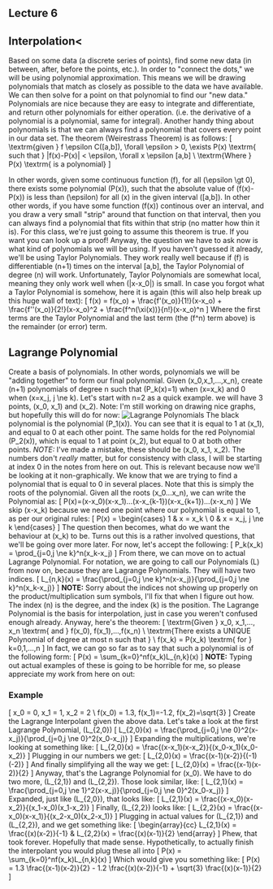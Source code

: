 ## Lecture 6

## Interpolation<
Based on some data (a discrete series of points), find some new data (in between, after, before the points, etc.).
In order to "connect the dots," we will be using polynomial approximation. This means we will be drawing polynomials that match as closely as possible to the data we have available. We can then solve for a point on that polynomial to find our "new data."
Polynomials are nice because they are easy to integrate and differentiate, and return other polynomials for either operation. (i.e. the derivative of a polynomial is a polynomial, same for integral).
Another handy thing about polynomials is that we can always find a polynomial that covers every point in our data set. The theorem (Weirestrass Theorem) is as follows:
\[
\textrm{given } f \epsilon C([a,b]), \forall \epsilon > 0, \exists P(x) \textrm{ such that } |f(x)-P(x)| < \epsilon, \forall x \epsilon [a,b] \\
\textrm{Where } P(x) \textrm{ is a polynomial}
\]

In other words, given some continuous function \(f\), for all \(\epsilon \gt 0\), there exists some polynomial \(P(x)\), such that the absolute value of \(f(x)-P(x)\) is less than \(\epsilon\) for all \(x\) in the given interval \([a,b]\).
In other other words, if you have some function \(f(x)\) continous over an interval, and you draw a very small "strip" around that function on that interval, then you can always find a polynomial that fits within that strip (no matter how thin it is).
For this class, we're just going to assume this theorem is true. If you want you can look up a proof!
Anyway, the question we have to ask now is what kind of polynomials we will be using. If you haven't guessed it already, we'll be using Taylor Polynomials. They work really well because if \(f\) is differentiable \(n+1\) times on the interval [a,b], the Taylor Polynomial of degree \(n\) will work. Unfortunately, Taylor Polynomials are somewhat local, meaning they only work well when \(|x-x_0|\) is small.
In case you forgot what a Taylor Polynomial is somehow, here it is again (this will also help break up this huge wall of text):
\[
f(x) = f(x_o) + \frac{f'(x_o)}{1!}(x-x_o) + \frac{f''(x_o)}{2!}(x-x_o)^2 + \frac{f^n(\xi(x))}{n!}(x-x_o)^n
\]
Where the first terms are the Taylor Polynomial and the last term (the \(f^n\) term above) is the remainder (or error) term.
## Lagrange Polynomial
Create a basis of polynomials. In other words, polynomials we will be "adding together" to form our final polynomial.
Given \(x_0,x_1,...,x_n\), create \(n+1\) polynomials of degree n such that \(P_k(x)=1\) when \(x=x_k\) and 0 when \(x=x_j, j \ne k\).
Let's start with n=2 as a quick example. we will have 3 points, \(x_0, x_1\) and \(x_2\).
Note: I'm still working on drawing nice graphs, but hopefully this will do for now:
![Lagrange Polynomials](https://i.imgur.com/Eyy4tqk.png)
The black polynomial is the polynomial \(P_1(x)\). You can see that it is equal to 1 at \(x_1\), and equal to 0 at each other point. The same holds for the red Polynomial \(P_2(x)\), which is equal to 1 at point \(x_2\), but equal to 0 at both other points. *NOTE:* I've made a mistake, these should be \(x_0, x_1, x_2\). The numbers don't <i>really</i> matter, but for consistency with class, I will be starting at index 0 in the notes from here on out.
This is relevant because now we'll be looking at it non-graphically. We know that we are trying to find a polynomial that is equal to 0 in several places. Note that this is simply the roots of the polynomial. Given all the roots \(x_0...x_n\), we can write the Polynomial as:
\[
P(x)=(x-x_0)(x-x_1)...(x-x_{k-1})(x-x_{k+1})...(x-x_n)
\]
We skip \(x-x_k\) because we need one point where our polynomial is equal to 1, as per our original rules:
\[
P(x) =
\begin{cases}
1 & x = x_k \\
0 & x = x_j, j \ne k
\end{cases}
\]
The question then becomes, what do we want the behaviour at \(x_k\) to be. Turns out this is a rather involved questions, that we'll be going over more later. For now, let's accept the following:
\[
P_k(x_k) = \prod_{j=0,j \ne k}^n(x_k-x_j)
\]
From there, we can move on to actual Lagrange Polynomial. For notation, we are going to call our Polynomials \(L\) from now on, because they are Lagrange Polynomials. They will have two indices.
\[
L_{n,k}(x) = \frac{\prod_{j=0,j \ne k}^n(x-x_j)}{\prod_{j=0,j \ne k}^n(x_k-x_j)}
\]
**NOTE:** Sorry about the indices not showing up properly on the product/multiplication sum symbols, I'll fix that when I figure out how.
The index \(n\) is the degree, and the index \(k\) is the position. The Lagrange Polynomial is the basis for interpolation, just in case you weren't confused enough already. Anyway, here's the theorem:
\[
\textrm{Given } x_0, x_1,..., x_n \textrm{ and } f(x_0), f(x_1),...,f(x_n) \\
\textrm{There exists a UNIQUE Polynomial of degree at most n such that } \\
f(x_k) = P(x_k) \textrm{ for } k=0,1,...,n
\]
In fact, we can go so far as to say that such a polynomial is of the following form:
\[
P(x) = \sum_{k=0}^nf(x_k)L_{n,k}(x)
\]
**NOTE:** Typing out actual examples of these is going to be horrible for me, so please appreciate my work from here on out:
### Example
\[
x_0 = 0, x_1 = 1, x_2 = 2 \\
f(x_0) = 1.3, f(x_1)=-1.2, f(x_2)=\sqrt{3}
\]
Create the Lagrange Interpolant given the above data.
Let's take a look at the first Lagrange Polynomial, \(L_{2,0}\)
\[
L_{2,0}(x) = \frac{\prod_{j=0,j \ne 0}^2(x-x_j)}{\prod_{j=0,j \ne 0}^2(x_0-x_j)}
\]
Expanding the multiplications, we're looking at something like:
\[
L_{2,0}(x) = \frac{(x-x_1)(x-x_2)}{(x_0-x_1)(x_0-x_2)}
\]
Plugging in our numbers we get:
\[
L_{2,0}(x) = \frac{(x-1)(x-2)}{(-1)(-2)}
\]
And finally simplifying all the way we get:
\[
L_{2,0}(x) = \frac{(x-1)(x-2)}{2}
\]
Anyway, that's the Lagrange Polynomial for \(x_0\). We have to do two more, \(L_{2,1}\) and \(L_{2,2}\). Those look similar, like:
\[
L_{2,1}(x) = \frac{\prod_{j=0,j \ne 1}^2(x-x_j)}{\prod_{j=0,j \ne 0}^2(x_0-x_j)}
\]
Expanded, just like \(L_{2,0}\), that looks like:
\[
L_{2,1}(x) = \frac{(x-x_0)(x-x_2)}{(x_1-x_0)(x_1-x_2)}
\]
Finally, \(L_{2,2}\) looks like:
\[
L_{2,2}(x) = \frac{(x-x_0)(x-x_1)}{(x_2-x_0)(x_2-x_1)}
\]
Plugging in actual values for \(L_{2,1}\) and \(L_{2,2}\), and we get something like:
\[
\begin{array}{cc}
L_{2,1}(x) = \frac{(x)(x-2)}{-1} & L_{2,2}(x) = \frac{(x)(x-1)}{2}
\end{array}
\]
Phew, that took forever. Hopefully that made sense. Hypothetically, to actually finish the interpolant you would plug these all into
\[
P(x) = \sum_{k=0}^nf(x_k)L_{n,k}(x)
\]
Which would give you something like:
\[
P(x) = 1.3 \frac{(x-1)(x-2)}{2} - 1.2 \frac{(x)(x-2)}{-1} + \sqrt{3} \frac{(x)(x-1)}{2}
\]
